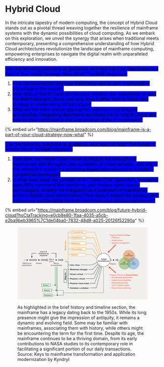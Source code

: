 # Hybrid Cloud

In the intricate tapestry of modern computing, the concept of Hybrid Cloud stands out as a pivotal thread weaving together the resilience of mainframe systems with the dynamic possibilities of cloud computing. As we embark on this exploration, we unveil the synergy that arises when traditional meets contemporary, presenting a comprehensive understanding of how Hybrid Cloud architectures revolutionize the landscape of mainframe computing, empowering enterprises to navigate the digital realm with unparalleled efficiency and innovation.

<mark style="background-color:blue;">Use the following questions as guidance, and read the blog "Mainframe is a Part of Your Cloud Strategy. Now What?" by Matt Hogstrom.</mark>

1. <mark style="background-color:blue;">How can businesses leverage Mainframe data to gain a competitive advantage in the market?</mark>
2. <mark style="background-color:blue;">How does a Hybrid Cloud architecture enhance the capabilities of both the Mainframe and Cloud, and how does it differ from a Cloud-only strategy in modernizing infrastructure?</mark>
3. <mark style="background-color:blue;">What are the three proven approaches outlined in the blog for successfully integrating Mainframe workloads into a Hybrid Cloud, and how do they contribute to the overall value of the IT investment?</mark>

{% embed url="https://mainframe.broadcom.com/blog/mainframe-is-a-part-of-your-cloud-strategy-now-what" %}

<mark style="background-color:blue;">Use the following questions as guidance, and read the blog "The Future of Hybrid Cloud" by Matt Hogstrom.</mark>

1. <mark style="background-color:blue;">How does the Hybrid Cloud model synergize the strengths of mainframes with the agility and scalability of cloud services, and why is this integration crucial for achieving organizational success in today's competitive landscape?</mark>
2. <mark style="background-color:blue;">In what ways does the concept of an "Open-First" approach, leveraging open APIs, command line interfaces, and modern open-source technologies, simplify the integration and extension of mainframes within a hybrid cloud environment? How does it impact the development experience and flexibility for both mainframe and cloud programmers?</mark>

{% embed url="https://mainframe.broadcom.com/blog/future-hybrid-cloud?hsCtaTracking=e0cb8e80-1faa-4035-a5cb-e2ba9beb3965%7C1de04ba0-7832-48d9-a025-20126f52290a" %}



<figure><img src="../../.gitbook/assets/Mainframe modernization (1).PNG" alt=""><figcaption><p>As highlighted in the brief history and timeline section, the mainframe has a legacy dating back to the 1950s. While its long presence might give the impression of antiquity, it remains a dynamic and evolving field. Some may be familiar with mainframes, associating them with history, while others might be encountering the term for the first time. Despite its age, the mainframe continues to be a thriving domain, from its early contributions to NASA studies to its contemporary role in facilitating a significant portion of our daily transactions.  Source: Keys to mainframe transformation and application modernization by Kyndryl</p></figcaption></figure>

